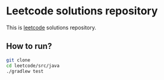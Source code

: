 # Leetcode solutions repository

This is [leetcode](https://leetcode.com) solutions repository.

## How to run?

```bash
git clone
cd leetcode/src/java
./gradlew test
```
